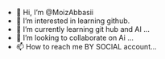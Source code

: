 - 👋 Hi, I’m @MoizAbbasii
- 👀 I’m interested in learning github.
- 🌱 I’m currently learning git hub and AI  ...
- 💞️ I’m looking to collaborate on Ai ...
- 📫 How to reach me BY SOCIAL account...

<!---
MoizAbbasii/MoizAbbasii is a ✨ special ✨ repository because its `README.md` (this file) appears on your GitHub profile.
You can click the Preview link to take a look at your changes.
--->

